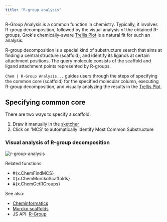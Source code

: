 ```yaml
---
title: "R-group analysis"
---
```


R-Group Analysis is a common function in chemistry. Typically, it involves R-group decomposition, followed by the visual
analysis of the obtained R-groups. Grok's chemically-aware
[Trellis Plot](../../visualize/viewers/trellis-plot.md) is a natural fit for such an analysis.

R-group decomposition is a special kind of substructure search that aims at finding a central structure (scaffold), and
identify its ligands at certain attachment positions. The query molecule consists of the scaffold and ligand attachment
points represented by R-groups.

`Chem | R-Group Analysis...` guides users through the steps of specifying the common core (scaffold)
for the specified molecular column, executing R-group decomposition, and visually analyzing the results in
the [Trellis Plot](../../visualize/viewers/trellis-plot.md).

## Specifying common core

There are two ways to specify a scaffold:

1. Draw it manually in the [sketcher](sketcher.md)
2. Click on 'MCS' to automatically identify Most Common Substructure

### Visual analysis of R-group decomposition

![r-group-analysis](r-group-analysis.gif)

Related functions:

* \#{x.ChemFindMCS}
* \#{x.ChemMurckoScaffolds}
* \#{x.ChemGetRGroups}

See also:

* [Cheminformatics](cheminformatics.md)
* [Murcko scaffolds](functions/murcko-scaffolds.md)
* JS API: [R-Group](https://public.datagrok.ai/js/samples/domains/chem/r-group)
